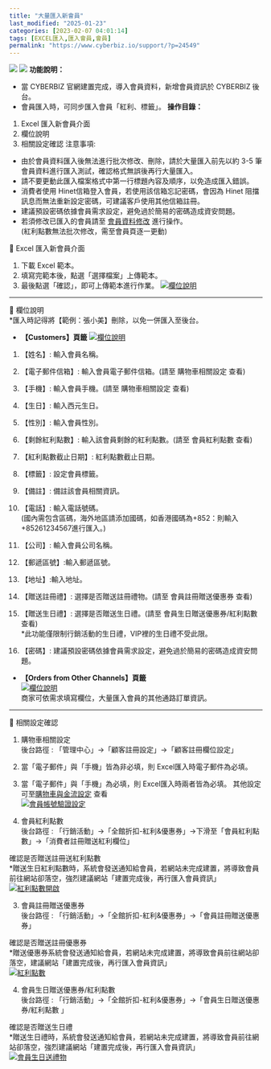 ```yaml
---
title: "大量匯入新會員"
last_modified: "2025-01-23"
categories: [2023-02-07 04:01:14]
tags: [EXCEL匯入,匯入會員,會員]
permalink: "https://www.cyberbiz.io/support/?p=24549"
---
```


![](https://www.cyberbiz.io/support/wp-content/uploads/適用站別.png)
[![](https://www.cyberbiz.io/support/wp-content/uploads/台灣站.png)](https://www.cyberbiz.io/support/?page_id=2490)
**功能說明：**  

* 當 CYBERBIZ 官網建置完成，導入會員資料，新增會員資訊於 CYBERBIZ 後台。
* 會員匯入時，可同步匯入會員「紅利、標籤」。
**操作目錄：**

1. Excel 匯入新會員介面
2. 欄位說明
3. 相關設定確認
注意事項:  

* 由於會員資料匯入後無法進行批次修改、刪除，請於大量匯入前先以約 3-5 筆會員資料進行匯入測試，確認格式無誤後再行大量匯入。
* 請不要更動此匯入檔案格式中第一行標題內容及順序，以免造成匯入錯誤。
* 消費者使用 Hinet信箱登入會員，若使用該信箱忘記密碼，會因為 Hinet 阻擋訊息而無法重新設定密碼，可建議客戶使用其他信箱註冊。
* 建議預設密碼依據會員需求設定，避免過於簡易的密碼造成資安問題。
* 若須修改已匯入的會員請至 [會員資料修改](https://www.cyberbiz.io/support/?p=36678) 進行操作。  
(紅利點數無法批次修改，需至會員頁逐一更動)


📌 Excel 匯入新會員介面  

1. 下載 Excel 範本。
2. 填寫完範本後，點選「選擇檔案」上傳範本。
3. 最後點選「確認」，即可上傳範本進行作業。
[![欄位說明](https://www.cyberbiz.io/support/wp-content/uploads/大量匯入會員.png)](https://www.cyberbiz.io/support/wp-content/uploads/大量匯入會員.png)  

* * *

📌 欄位說明  
*匯入時記得將【範例：張小美】刪除，以免一併匯入至後台。  


* **【Customers】頁籤**
[![欄位說明](https://www.cyberbiz.io/support/wp-content/uploads/大量匯入會員10.png)](https://www.cyberbiz.io/support/wp-content/uploads/大量匯入會員10.png)

1. 【姓名】: 輸入會員名稱。


2. 【電子郵件信箱】: 輸入會員電子郵件信箱。(請至 購物車相關設定 查看)


3. 【手機】: 輸入會員手機。(請至 購物車相關設定 查看)


4. 【生日】: 輸入西元生日。


5. 【性別】: 輸入會員性別。


6. 【剩餘紅利點數】: 輸入該會員剩餘的紅利點數。(請至 會員紅利點數 查看)


7. 【紅利點數截止日期】: 紅利點數截止日期。


8. 【標籤】: 設定會員標籤。


9. 【備註】: 備註該會員相關資訊。


10. 【電話】: 輸入電話號碼。  
(國內需包含區碼，海外地區請添加國碼，如香港國碼為+852：則輸入+85261234567進行匯入。)



11. 【公司】: 輸入會員公司名稱。


12. 【郵遞區號】:輸入郵遞區號。 


13. 【地址】:輸入地址。 


14. 【贈送註冊禮】: 選擇是否贈送註冊禮物。(請至 會員註冊贈送優惠券 查看)


15. 【贈送生日禮】: 選擇是否贈送生日禮。(請至 會員生日贈送優惠券/紅利點數 查看)  
*此功能僅限制行銷活動的生日禮，VIP裡的生日禮不受此限。


16. 【密碼】: 建議預設密碼依據會員需求設定，避免過於簡易的密碼造成資安問題。
* **【Orders from Other Channels】頁籤**  
[![欄位說明](https://www.cyberbiz.io/helpcenter/wp-content/uploads/大量匯入會員09.png)](https://www.cyberbiz.io/helpcenter/wp-content/uploads/大量匯入會員09.png)  
商家可依需求填寫欄位，大量匯入會員的其他通路訂單資訊。  



* * *

📌 相關設定確認  

1. 購物車相關設定  
後台路徑 : 「管理中心」→「顧客註冊設定」→「顧客註冊欄位設定」  


1. 當「電子郵件」與「手機」皆為非必填，則 Excel匯入時電子郵件為必填。
2. 當「電子郵件」與「手機」為必填，則 Excel匯入時兩者皆為必填。
其他設定 可至[購物車與金流設定](https://www.cyberbiz.io/support/?p=1895) 查看  
[![會員帳號驗證設定](https://www.cyberbiz.io/support/wp-content/uploads/大量匯入會員02.png)](https://www.cyberbiz.io/support/wp-content/uploads/大量匯入會員02.png)



2. 會員紅利點數  
後台路徑 : 「行銷活動」→「全館折扣-紅利&優惠券」→下滑至「會員紅利點數」→「消費者註冊贈送紅利欄位」  

確認是否贈送註冊送紅利點數  
*贈送生日紅利點數時，系統會發送通知給會員，若網站未完成建置，將導致會員前往網站卻落空，強烈建議網站「建置完成後，再行匯入會員資訊」 [![紅利點數開啟](https://www.cyberbiz.io/support/wp-content/uploads/紅利點數註冊.png)](https://www.cyberbiz.io/support/wp-content/uploads/紅利點數註冊.png)


3. 會員註冊贈送優惠券  
後台路徑 : 「行銷活動」→「全館折扣-紅利&優惠券」→「會員註冊贈送優惠券」  

確認是否贈送註冊優惠券  
*贈送優惠券系統會發送通知給會員，若網站未完成建置，將導致會員前往網站卻落空，建議網站「建置完成後，再行匯入會員資訊」  
[![紅利點數](https://www.cyberbiz.io/support/wp-content/uploads/大量匯入新會員03.png)](https://www.cyberbiz.io/support/wp-content/uploads/大量匯入新會員03.png)



4. 會員生日贈送優惠券/紅利點數   
後台路徑 : 「行銷活動」→「全館折扣-紅利&優惠券」→「會員生日贈送優惠券/紅利點數 」  

確認是否贈送生日禮  
*贈送生日禮時，系統會發送通知給會員，若網站未完成建置，將導致會員前往網站卻落空，強烈建議網站「建置完成後，再行匯入會員資訊」  
[![會員生日送禮物](https://www.cyberbiz.io/support/wp-content/uploads/大量匯入會員05.png)](https://www.cyberbiz.io/support/wp-content/uploads/大量匯入會員05.png)



